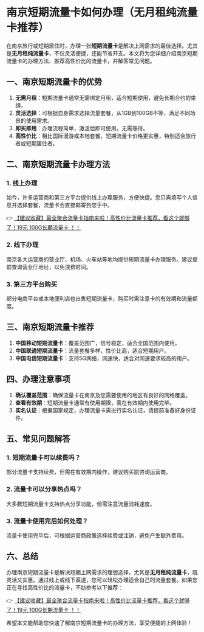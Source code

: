# 南京短期流量卡如何办理（无月租纯流量卡推荐）

在南京旅行或短期居住时，办理一张**短期流量卡**是解决上网需求的最佳选择。尤其是**无月租纯流量卡**，不仅灵活便捷，还能节省开支。本文将为您详细介绍南京短期流量卡的办理方法、推荐高性价比的流量卡，并解答常见问题。

## 一、南京短期流量卡的优势

1. **无需月租**：短期流量卡通常无需绑定月租，适合短期使用，避免长期合约的束缚。
2. **灵活选择**：可根据自身需求选择流量套餐，从1GB到100GB不等，满足不同场景的使用需求。
3. **即买即用**：办理流程简单，激活后即可使用，无需等待。
4. **高性价比**：相比国际漫游或本地套餐，短期流量卡价格更实惠，特别适合旅行者或短期居住者。

## 二、南京短期流量卡办理方法

### 1. 线上办理
如今，许多运营商和第三方平台提供线上办理服务，方便快捷。您只需填写个人信息并选择套餐，流量卡会直接邮寄到您手中。

👉 [【建议收藏】最全聚合流量卡指南来啦！高性价比流量卡推荐，看这个就够了！19元 100G长期流量卡 ！！](https://bit.ly/Liuliangka)

### 2. 线下办理
南京各大运营商的营业厅、机场、火车站等地均提供短期流量卡办理服务。建议提前查询营业厅地址，以免浪费时间。

### 3. 第三方平台购买
部分电商平台或本地便利店也出售短期流量卡，购买时需注意卡的有效期和流量额度。

## 三、南京短期流量卡推荐

1. **中国移动短期流量卡**：覆盖范围广，信号稳定，适合全国范围内使用。
2. **中国联通短期流量卡**：流量套餐多样，性价比高，适合短期用户。
3. **中国电信短期流量卡**：支持5G网络，网速快，适合对网速要求较高的用户。

## 四、办理注意事项

1. **确认覆盖范围**：确保流量卡在南京及您需要使用的地区有良好的网络覆盖。
2. **查看有效期**：短期流量卡通常有使用期限，需在有效期内使用完毕。
3. **实名认证**：根据国家规定，办理流量卡需进行实名认证，请提前准备好身份证件。

## 五、常见问题解答

### 1. 短期流量卡可以续费吗？
部分流量卡支持续费，但需在有效期内操作，建议购买前咨询运营商。

### 2. 流量卡可以分享热点吗？
大多数短期流量卡支持热点分享功能，但需注意流量消耗速度。

### 3. 流量卡使用完后如何处理？
流量卡使用完毕后，可根据运营商政策选择续费或注销，避免产生额外费用。

## 六、总结

办理南京短期流量卡是解决短期上网需求的理想选择，尤其是**无月租纯流量卡**，既灵活又实惠。通过线上或线下渠道，您可以轻松办理适合自己的流量套餐。如果您正在寻找高性价比的流量卡，不妨参考以下推荐：

👉 [【建议收藏】最全聚合流量卡指南来啦！高性价比流量卡推荐，看这个就够了！19元 100G长期流量卡 ！！](https://bit.ly/Liuliangka)

希望本文能帮助您快速了解南京短期流量卡的办理方法，享受便捷的上网体验！